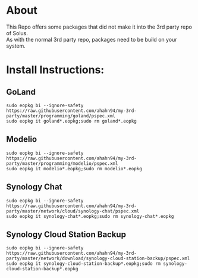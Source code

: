 # About
This Repo offers some packages that did not make it into the 3rd party repo of Solus.  
As with the normal 3rd party repo, packages need to be build on your system.

# Install Instructions:  
## GoLand  
```
sudo eopkg bi --ignore-safety https://raw.githubusercontent.com/ahahn94/my-3rd-party/master/programming/goland/pspec.xml
sudo eopkg it goland*.eopkg;sudo rm goland*.eopkg
```

## Modelio  
```
sudo eopkg bi --ignore-safety https://raw.githubusercontent.com/ahahn94/my-3rd-party/master/programming/modelio/pspec.xml
sudo eopkg it modelio*.eopkg;sudo rm modelio*.eopkg
```

## Synology Chat 
```
sudo eopkg bi --ignore-safety https://raw.githubusercontent.com/ahahn94/my-3rd-party/master/network/cloud/synology-chat/pspec.xml
sudo eopkg it synology-chat*.eopkg;sudo rm synology-chat*.eopkg
```

## Synology Cloud Station Backup  
```
sudo eopkg bi --ignore-safety https://raw.githubusercontent.com/ahahn94/my-3rd-party/master/network/download/synology-cloud-station-backup/pspec.xml
sudo eopkg it synology-cloud-station-backup*.eopkg;sudo rm synology-cloud-station-backup*.eopkg
```
